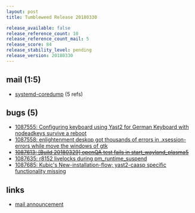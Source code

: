 ```yaml
---
layout: post
title: Tumbleweed Release 20180330

release_available: false
release_reference_count: 10
release_reference_count_mail: 5
release_score: 84
release_stability_level: pending
release_version: 20180330
---
```


## mail (1:5)

- [systemd-coredump](https://lists.opensuse.org/opensuse-factory/2018-04/msg00004.html) (5 refs)

## bugs (5)

<!--more-->

- [1087555: Configuring keyboard using Yast2 for German Keyboard with nodeadkeys survive a reboot](https://bugzilla.opensuse.org/show_bug.cgi?id=1087555)
- [1087558: enlightenment deskop got thousands of errors in .xsession-errors while move the windows of gtk](https://bugzilla.opensuse.org/show_bug.cgi?id=1087558)
- ~~[1087613: [Build 20180329] openQA test fails in start_wayland_plasma5](https://bugzilla.opensuse.org/show_bug.cgi?id=1087613)~~
- [1087635: r8152 livelocks during pm_runtime_suspend](https://bugzilla.opensuse.org/show_bug.cgi?id=1087635)
- [1087685: Kubic's New-installation-flow; yast2-caasp specific functionality missing](https://bugzilla.opensuse.org/show_bug.cgi?id=1087685)



## links

- [mail announcement](https://lists.opensuse.org/opensuse-factory/2018-04/msg00000.html)
